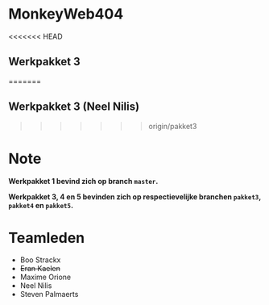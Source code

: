 # MonkeyWeb404
<<<<<<< HEAD
## Werkpakket 3
=======
## Werkpakket 3 (Neel Nilis)
>>>>>>> origin/pakket3

# Note
**Werkpakket 1 bevind zich op branch `master`.**

**Werkpakket 3, 4 en 5 bevinden zich op respectievelijke branchen `pakket3`, `pakket4` en `pakket5`.**

# Teamleden
* Boo Strackx
* ~~Eran Kaelen~~
* Maxime Orione
* Neel Nilis
* Steven Palmaerts
